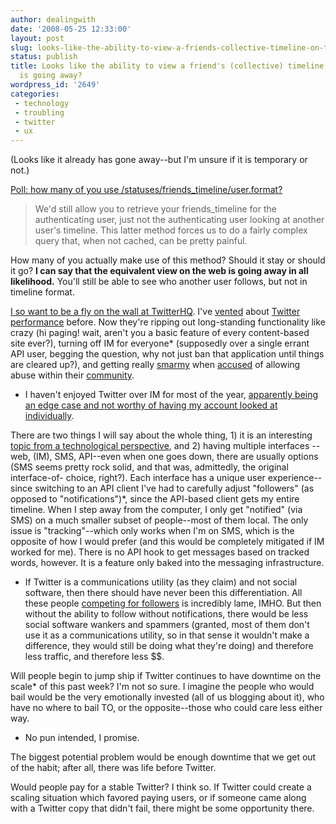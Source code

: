 ```yaml
---
author: dealingwith
date: '2008-05-25 12:33:00'
layout: post
slug: looks-like-the-ability-to-view-a-friends-collective-timeline-on-twitter-is-going-away
status: publish
title: Looks like the ability to view a friend's (collective) timeline on Twitter
  is going away?
wordpress_id: '2649'
categories:
 - technology
 - troubling
 - twitter
 - ux
---
```


(Looks like it already has gone away--but I'm unsure if it is temporary or
not.)

[Poll: how many of you use /statuses/friends_timeline/user.format?][1]

> We'd still allow you to retrieve your friends_timeline for the
authenticating user, just not the authenticating user looking at another
user's timeline. This latter method forces us to do a fairly complex query
that, when not cached, can be pretty painful.

How many of you actually make use of this method? Should it stay or should it
go? **I can say that the equivalent view on the web is going away in all
likelihood.** You'll still be able to see who another user follows, but not in
timeline format.

[I so want to be a fly on the wall at TwitterHQ][2]. I've [vented][3] about
[Twitter performance][4] before. Now they're ripping out long-standing
functionality like crazy (hi paging! wait, aren't you a basic feature of every
content-based site ever?), turning off IM for everyone* (supposedly over a
single errant API user, begging the question, why not just ban that
application until things are cleared up?), and getting really [smarmy][5] when
[accused][6] of allowing abuse within their [community][7].

* I haven't enjoyed Twitter over IM for most of the year, [apparently being an
edge case and not worthy of having my account looked at individually][8].

There are two things I will say about the whole thing, 1) it is an interesting
[topic from a technological perspective][9], and 2) having multiple interfaces
--web, (IM), SMS, API--even when one goes down, there are usually options (SMS
seems pretty rock solid, and that was, admittedly, the original interface-of-
choice, right?). Each interface has a unique user experience--since switching
to an API client I've had to carefully adjust "followers" (as opposed to
"notifications")*, since the API-based client gets my entire timeline. When I
step away from the computer, I only get "notified" (via SMS) on a much smaller
subset of people--most of them local. The only issue is "tracking"--which only
works when I'm on SMS, which is the opposite of how I would prefer (and this
would be completely mitigated if IM worked for me). There is no API hook to
get messages based on tracked words, however. It is a feature only baked into
the messaging infrastructure.

* If Twitter is a communications utility (as they claim) and not social
software, then there should have never been this differentiation. All these
people [competing for followers][10] is incredibly lame, IMHO. But then
without the ability to follow without notifications, there would be less
social software wankers and spammers (granted, most of them don't use it as a
communications utility, so in that sense it wouldn't make a difference, they
would still be doing what they're doing) and therefore less traffic, and
therefore less $$.

Will people begin to jump ship if Twitter continues to have downtime on the
scale* of this past week? I'm not so sure. I imagine the people who would bail
would be the very emotionally invested (all of us blogging about it), who have
no where to bail TO, or the opposite--those who could care less either way.

* No pun intended, I promise.

The biggest potential problem would be enough downtime that we get out of the
habit; after all, there was life before Twitter.

Would people pay for a stable Twitter? I think so. If Twitter could create a
scaling situation which favored paying users, or if someone came along with a
Twitter copy that didn't fail, there might be some opportunity there.

   [1]: http://groups.google.com/group/twitter-development-talk/browse_thread/thread/89a7292e5a9eee6d?hl=en

   [2]: http://twitter.com/al3x/statuses/819130952 (Of course it is possiblebecause of their own product!)

   [3]: http://dealingwith.livejournal.com/667936.html

   [4]: http://whentwitterisdown.com/

   [5]: http://getsatisfaction.com/twitter/topics/twitter_refuses_to_uphold_terms_of_service#reply_503415

   [6]: http://arielwaldman.com/2008/05/22/twitter-refuses-to-uphold-terms-of-service/

   [7]: http://blog.twitter.com/2008/05/our-terms.html (Twitter isn't acommunity, officially. They're more like the phone company. Except not. It'sconfusing. You wouldn't understand.)

   [8]: http://getsatisfaction.com/twitter/topics/im_not_geeting_any_tweets_via_im

   [9]: http://www.hueniverse.com/hueniverse/2008/03/on-scaling-a-mi.html (Istill have to read this entire thing, but it helps explain the original topicof this post)

   [10]: http://www.google.com/search?q=alex+albrecht+twitter

